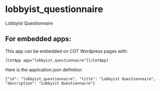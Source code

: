 # lobbyist_questionnaire

Lobbyist Questionnaire

## For embedded apps:

This app can be embedded on COT Wordpress pages with:

`[CotApp app="lobbyist_questionnaire"][/CotApp]`

Here is the application.json definition

`{"id": "lobbyist_questionnaire", "title": "Lobbyist Questionnaire", "description": "Lobbyist Questionnaire"}`

